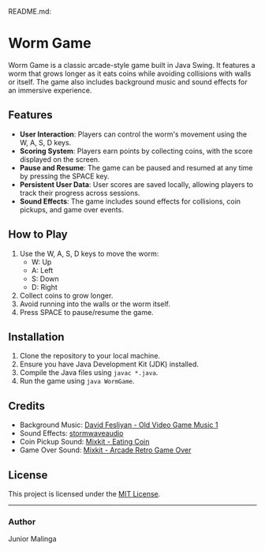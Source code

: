 README.md:

# Worm Game

Worm Game is a classic arcade-style game built in Java Swing. It features a worm that grows longer as it eats coins while avoiding collisions with walls or itself. The game also includes background music and sound effects for an immersive experience.

## Features
- **User Interaction**: Players can control the worm's movement using the W, A, S, D keys.
- **Scoring System**: Players earn points by collecting coins, with the score displayed on the screen.
- **Pause and Resume**: The game can be paused and resumed at any time by pressing the SPACE key.
- **Persistent User Data**: User scores are saved locally, allowing players to track their progress across sessions.
- **Sound Effects**: The game includes sound effects for collisions, coin pickups, and game over events.

## How to Play
1. Use the W, A, S, D keys to move the worm:
   - W: Up
   - A: Left
   - S: Down
   - D: Right
2. Collect coins to grow longer.
3. Avoid running into the walls or the worm itself.
4. Press SPACE to pause/resume the game.
   
## Installation
1. Clone the repository to your local machine.
2. Ensure you have Java Development Kit (JDK) installed.
3. Compile the Java files using `javac *.java`.
4. Run the game using `java WormGame`.

## Credits
- Background Music: [David Fesliyan - Old Video Game Music 1](https://www.fesliyanstudios.com/royalty-free-music/download/old-video-game-music-1/306)
- Sound Effects: [stormwaveaudio](https://freesound.org/people/stormwaveaudio/sounds/335567/)
- Coin Pickup Sound: [Mixkit - Eating Coin](https://mixkit.co/free-sound-effects/arcade/eating-coin-595/)
- Game Over Sound: [Mixkit - Arcade Retro Game Over](https://mixkit.co/free-sound-effects/arcade/arcade-retro-game-over-213/)

## License
This project is licensed under the [MIT License](LICENSE).

---

### Author
Junior Malinga

